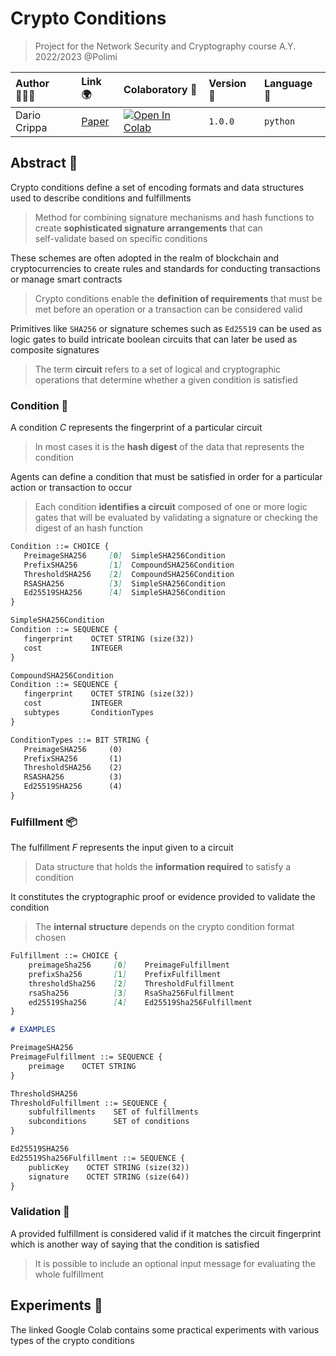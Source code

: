 # Crypto Conditions
> Project for the Network Security and Cryptography course A.Y. 2022/2023 @Polimi

| Author 👨🏼‍💻 | Link 🌍 | Colaboratory 🧫 | Version 📐 | Language 🐍 | 
| :--- | :--- | :--- | :--- | :--- |
| Dario Crippa | [Paper](https://datatracker.ietf.org/doc/html/draft-thomas-crypto-conditions-04) | [![Open In Colab](https://colab.research.google.com/assets/colab-badge.svg)](https://colab.research.google.com/github/AstroWLAN/CryptoConditions/blob/main/Crypto_Conditions.ipynb) | `1.0.0` | `python` |

## Abstract 💭
Crypto conditions define a set of encoding formats and data structures used to describe conditions and fulfillments
> Method for combining signature mechanisms and hash functions to create **sophisticated signature arrangements** that can <br> self-validate based on specific conditions

These schemes are often adopted in the realm of blockchain and cryptocurrencies to create rules and standards for conducting transactions or manage smart contracts<br>
> Crypto conditions enable the **definition of requirements** that must be met before an operation or a transaction can be considered valid

Primitives like `SHA256` or signature schemes such as `Ed25519` can be used as logic gates to build intricate boolean circuits that can later be used as composite signatures<br>
> The term **circuit** refers to a set of logical and cryptographic operations that determine whether a given condition is satisfied

### Condition 🔦
A condition $C$ represents the fingerprint of a particular circuit<br>
> In most cases it is the **hash digest** of the data that represents the condition

Agents can define a condition that must be satisfied in order for a particular action or transaction to occur<br>
> Each condition **identifies a circuit** composed of one or more logic gates that will be evaluated by validating a signature or checking the digest of an hash function

 ```markdown
Condition ::= CHOICE {
    PreimageSHA256     [0]  SimpleSHA256Condition 
    PrefixSHA256       [1]  CompoundSHA256Condition
    ThresholdSHA256    [2]  CompoundSHA256Condition
    RSASHA256          [3]  SimpleSHA256Condition 
    Ed25519SHA256      [4]  SimpleSHA256Condition 
}

SimpleSHA256Condition 
Condition ::= SEQUENCE {
    fingerprint    OCTET STRING (size(32))
    cost           INTEGER
}

CompoundSHA256Condition 
Condition ::= SEQUENCE {
    fingerprint    OCTET STRING (size(32))
    cost           INTEGER
    subtypes       ConditionTypes
}

ConditionTypes ::= BIT STRING {
    PreimageSHA256     (0)
    PrefixSHA256       (1)
    ThresholdSHA256    (2)
    RSASHA256          (3)
    Ed25519SHA256      (4)
}
```

### Fulfillment 📦
The fulfillment $F$ represents the input given to a circuit 
> Data structure that holds the **information required** to satisfy a condition

It constitutes the cryptographic proof or evidence provided to validate the condition
> The **internal structure** depends on the crypto condition format chosen

```markdown
Fulfillment ::= CHOICE {
    preimageSha256     [0]    PreimageFulfillment
    prefixSha256       [1]    PrefixFulfillment
    thresholdSha256    [2]    ThresholdFulfillment
    rsaSha256          [3]    RsaSha256Fulfillment
    ed25519Sha256      [4]    Ed25519Sha256Fulfillment
}

# EXAMPLES

PreimageSHA256
PreimageFulfillment ::= SEQUENCE {
    preimage    OCTET STRING
}

ThresholdSHA256
ThresholdFulfillment ::= SEQUENCE {
    subfulfillments    SET of fulfillments
    subconditions      SET of conditions
}

Ed25519SHA256
Ed25519Sha256Fulfillment ::= SEQUENCE {
    publicKey    OCTET STRING (size(32))
    signature    OCTET STRING (size(64))
}
```

### Validation 🔑
A provided fulfillment is considered valid if it matches the circuit fingerprint which is another way of saying that the condition is satisfied
> It is possible to include an optional input message for evaluating the whole fulfillment


## Experiments 🧪
The linked Google Colab contains some practical experiments with various types of the crypto conditions 
